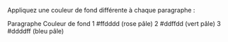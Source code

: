 Appliquez une couleur de fond différente à chaque paragraphe :

Paragraphe	Couleur de fond
1	      #ffdddd (rose pâle)
2	      #ddffdd (vert pâle)
3	      #ddddff (bleu pâle)
